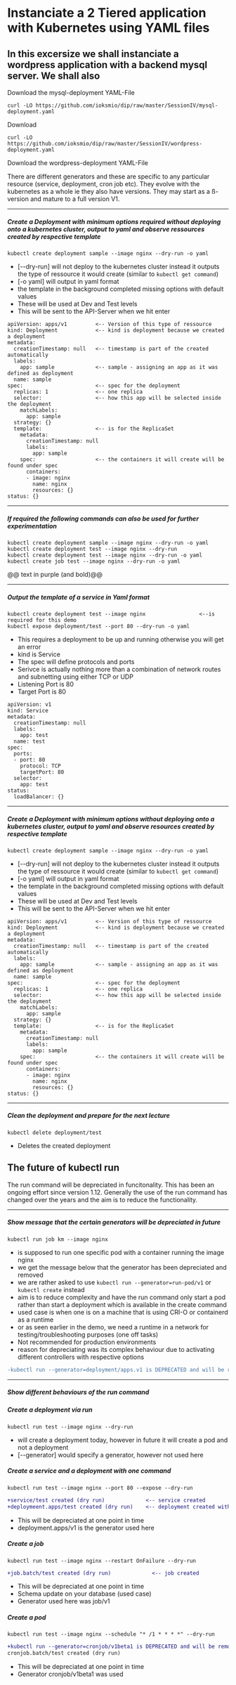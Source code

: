 # Instanciate a  2 Tiered application with Kubernetes using YAML files

## In this excersize we shall instanciate a wordpress application with a backend mysql server. We shall also

Download the mysql-deployment YAML-File
```
curl -LO https://github.com/ioksmio/dip/raw/master/SessionIV/mysql-deployment.yaml
```

Download 
```
curl -LO https://github.com/ioksmio/dip/raw/master/SessionIV/wordpress-deployment.yaml
```
Download the wordpress-deployment YAML-File

There are different generators and these are specific to any particular resource (service, deployment, cron job etc). They evolve with the kubernetes as a whole ie they also have versions. They may start as a ß-version and mature to a full version V1.
___
##### Create a Deployment with minimum options required without deploying onto a kubernetes cluster, output to yaml and observe ressources created by respective template 
```
kubectl create deployment sample --image nginx --dry-run -o yaml
```
* [--dry-run] will not deploy to the kubernetes cluster instead it outputs the type of ressource it would create (similar to `kubectl get command`)
* [-o yaml] will output in yaml format
* the template in the background completed missing options with default values
* These will be used at Dev and Test levels
* This will be sent to the API-Server when we hit enter
```
apiVersion: apps/v1         <-- Version of this type of ressource
kind: Deployment            <-- kind is deployment because we created a deployment
metadata:
  creationTimestamp: null   <-- timestamp is part of the created automatically
  labels:                    
    app: sample             <-- sample - assigning an app as it was defined as deployment 
  name: sample
spec:                       <-- spec for the deployment   
  replicas: 1               <-- one replica
  selector:                 <-- how this app will be selected inside the deployment
    matchLabels:
      app: sample
  strategy: {}
  template:                 <-- is for the ReplicaSet
    metadata:
      creationTimestamp: null
      labels:
        app: sample
    spec:                   <-- the containers it will create will be found under spec
      containers:
      - image: nginx
        name: nginx
        resources: {}
status: {}
```
___
##### If required the following commands can also be used for further experimentation
```
kubectl create deployment sample --image nginx --dry-run -o yaml
kubectl create deployment test --image nginx --dry-run
kubectl create deployment test --image nginx --dry-run -o yaml
kubectl create job test --image nginx --dry-run -o yaml
```
@@ text in purple (and bold)@@
___
##### Output the template of a service in Yaml format
```
kubectl create deployment test --image nginx                 <--is required for this demo
kubectl expose deployment/test --port 80 --dry-run -o yaml
```
 *  This requires a deployment to be up and running otherwise you will get an error
 *  kind is Service
 *  The spec will define protocols and ports
 *  Serivce is actually nothing more than a combination of network routes and subnetting using either TCP or UDP
 *  Listening Port is 80
 *  Target Port is 80
  
```
apiVersion: v1
kind: Service
metadata:
  creationTimestamp: null
  labels:
    app: test
  name: test
spec:
  ports:
  - port: 80
    protocol: TCP
    targetPort: 80
  selector:
    app: test
status:
  loadBalancer: {}
```
___
##### Create a Deployment with minimum options without deploying onto a kubernetes cluster, output to yaml and observe resources created by respective template 
```
kubectl create deployment sample --image nginx --dry-run -o yaml
```
* [--dry-run] will not deploy to the kubernetes cluster instead it outputs the type of ressource it would create (similar to `kubectl get command`)
* [-o yaml] will output in yaml format
* the template in the background completed missing options with default values
* These will be used at Dev and Test levels
* This will be sent to the API-Server when we hit enter
```
apiVersion: apps/v1         <-- Version of this type of ressource
kind: Deployment            <-- kind is deployment because we created a deployment
metadata:
  creationTimestamp: null   <-- timestamp is part of the created automatically
  labels:                    
    app: sample             <-- sample - assigning an app as it was defined as deployment 
  name: sample
spec:                       <-- spec for the deployment   
  replicas: 1               <-- one replica
  selector:                 <-- how this app will be selected inside the deployment
    matchLabels:
      app: sample
  strategy: {}
  template:                 <-- is for the ReplicaSet
    metadata:
      creationTimestamp: null
      labels:
        app: sample
    spec:                   <-- the containers it will create will be found under spec
      containers:
      - image: nginx
        name: nginx
        resources: {}
status: {}
```
___
##### Clean the deployment and prepare for the next lecture
```
kubectl delete deployment/test
```
 *  Deletes the created deployment




## The future of kubectl run

The run command will be depreciated in funcitonality. This has been an ongoing effort since version 1.12. Generally the use of the run command has changed over the years and the aim is to reduce the functionality. 
___
##### Show message that the certain generators will be depreciated in future
```
kubectl run job km --image nginx
```
 *  is supposed to run one specific pod with a container running the image nginx
 *  we get the message below that the generator has been depreciated and removed
 *  we are rather asked to use `kubectl run --generator=run-pod/v1` or `kubectl create` instead
 *  aim is to reduce complexity and have the run command only start a pod rather than start a deployment which is available in the create command
 *  used case is when one is on a machine that is using CRI-O or containerd as a runtime
 *  or as seen earlier in the demo, we need a runtime in a network for testing/troubleshooting purposes (one off tasks)
 *  Not recommended for production environments
 *  reason for depreciating was its complex behaviour due to activating different controllers with respective options
  

```diff
-kubectl run --generator=deployment/apps.v1 is DEPRECATED and will be removed in a future version. Use kubectl run --generator=run-pod/v1 or kubectl create instead.
```
___
##### Show different behaviours of the run command
##### Create a deployment via run
```
kubectl run test --image nginx --dry-run
```
* will create a deployment today, however in future it will create a pod and not a deployment
* [--generator] would specify a generator, however not used here
  
##### Create a service and a deployment with one command
```
kubectl run test --image nginx --port 80 --expose --dry-run
```

```diff
+service/test created (dry run)             <-- service created
+deploymeent.apps/test created (dry run)    <-- deployment created with one command
```
* This will be depreciated at one point in time
* deployment.apps/v1 is the generator used here
##### Create a job
```
kubectl run test --image nginx --restart OnFailure --dry-run
```

```diff
+job.batch/test created (dry run)             <-- job created
```
* This will be depreciated at one point in time
* Schema update on your database (used case)
* Generator used here was job/v1

##### Create a pod
```
kubectl run test --image nginx --schedule "* /1 * * * *" --dry-run
```

```diff
+kubectl run --generator=cronjob/v1beta1 is DEPRECATED and will be removed in a future version. Use kubectl run --generator=run-pod/v1or kubectl create instead.
cronjob.batch/test created (dry run)
```
* This will be depreciated at one point in time
* Generator cronjob/v1beta1 was used